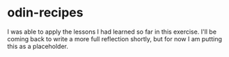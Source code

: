 # odin-recipes
I was able to apply the lessons I had learned so far in this exercise. I'll be coming back to write a more full reflection shortly, but for now I am putting this as a placeholder.